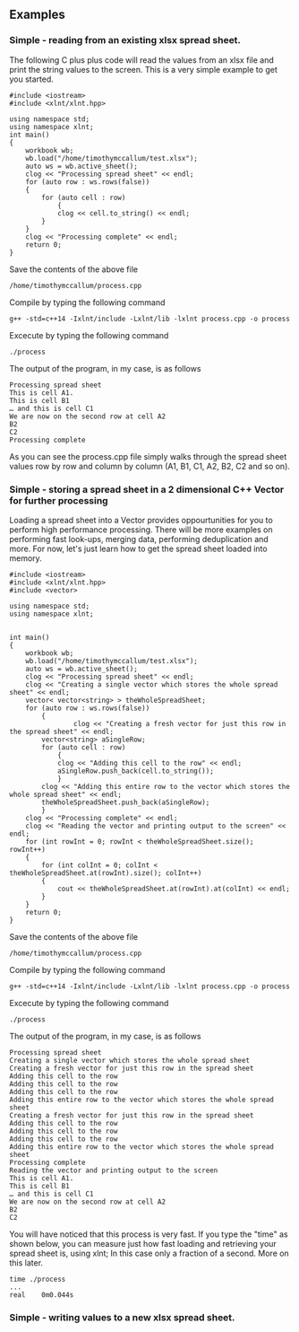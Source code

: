 ## Examples
### Simple - reading from an existing xlsx spread sheet.
The following C plus plus code will read the values from an xlsx file and print the string values to the screen. This is a very simple example to get you started.

```
#include <iostream>
#include <xlnt/xlnt.hpp>

using namespace std;
using namespace xlnt;
int main()
{
    workbook wb;
    wb.load("/home/timothymccallum/test.xlsx");
    auto ws = wb.active_sheet();
    clog << "Processing spread sheet" << endl;
    for (auto row : ws.rows(false)) 
	{ 
	    for (auto cell : row) 
	        { 
		    clog << cell.to_string() << endl;
		}
	}
    clog << "Processing complete" << endl;
    return 0;
}
```
Save the contents of the above file 
```
/home/timothymccallum/process.cpp
```
Compile by typing the following command
```
g++ -std=c++14 -Ixlnt/include -Lxlnt/lib -lxlnt process.cpp -o process
```
Excecute by typing the following command
```
./process
```
The output of the program, in my case, is as follows
```
Processing spread sheet
This is cell A1.
This is cell B1
… and this is cell C1
We are now on the second row at cell A2
B2
C2
Processing complete
```
As you can see the process.cpp file simply walks through the spread sheet values row by row and column by column (A1, B1, C1, A2, B2, C2 and so on).

### Simple - storing a spread sheet in a 2 dimensional C++ Vector for further processing
Loading a spread sheet into a Vector provides oppourtunities for you to perform high performance processing. There will be more examples on performing fast look-ups, merging data, performing deduplication and more. For now, let's just learn how to get the spread sheet loaded into memory.
```
#include <iostream>
#include <xlnt/xlnt.hpp>
#include <vector>

using namespace std;
using namespace xlnt;


int main()
{
    workbook wb;
    wb.load("/home/timothymccallum/test.xlsx");
    auto ws = wb.active_sheet();
    clog << "Processing spread sheet" << endl;
    clog << "Creating a single vector which stores the whole spread sheet" << endl;
    vector< vector<string> > theWholeSpreadSheet;
	for (auto row : ws.rows(false)) 
	    { 
                clog << "Creating a fresh vector for just this row in the spread sheet" << endl;
		vector<string> aSingleRow;
		for (auto cell : row) 
		    { 
			clog << "Adding this cell to the row" << endl;
			aSingleRow.push_back(cell.to_string());
		    }
		clog << "Adding this entire row to the vector which stores the whole spread sheet" << endl;
		theWholeSpreadSheet.push_back(aSingleRow);
	    }
    clog << "Processing complete" << endl;
    clog << "Reading the vector and printing output to the screen" << endl;
    for (int rowInt = 0; rowInt < theWholeSpreadSheet.size(); rowInt++)
	{
	    for (int colInt = 0; colInt < theWholeSpreadSheet.at(rowInt).size(); colInt++)
		{
		    cout << theWholeSpreadSheet.at(rowInt).at(colInt) << endl;
		}
	}
    return 0;
}
```
Save the contents of the above file 
```
/home/timothymccallum/process.cpp
```
Compile by typing the following command
```
g++ -std=c++14 -Ixlnt/include -Lxlnt/lib -lxlnt process.cpp -o process
```
Excecute by typing the following command
```
./process
```
The output of the program, in my case, is as follows
```
Processing spread sheet
Creating a single vector which stores the whole spread sheet
Creating a fresh vector for just this row in the spread sheet
Adding this cell to the row
Adding this cell to the row
Adding this cell to the row
Adding this entire row to the vector which stores the whole spread sheet
Creating a fresh vector for just this row in the spread sheet
Adding this cell to the row
Adding this cell to the row
Adding this cell to the row
Adding this entire row to the vector which stores the whole spread sheet
Processing complete
Reading the vector and printing output to the screen
This is cell A1.
This is cell B1
… and this is cell C1
We are now on the second row at cell A2
B2
C2
```
You will have noticed that this process is very fast. If you type the "time" as shown below, you can measure just how fast loading and retrieving your spread sheet is, using xlnt; In this case only a fraction of a second. More on this later.
```
time ./process 
...
real	0m0.044s
```
### Simple - writing values to a new xlsx spread sheet.
